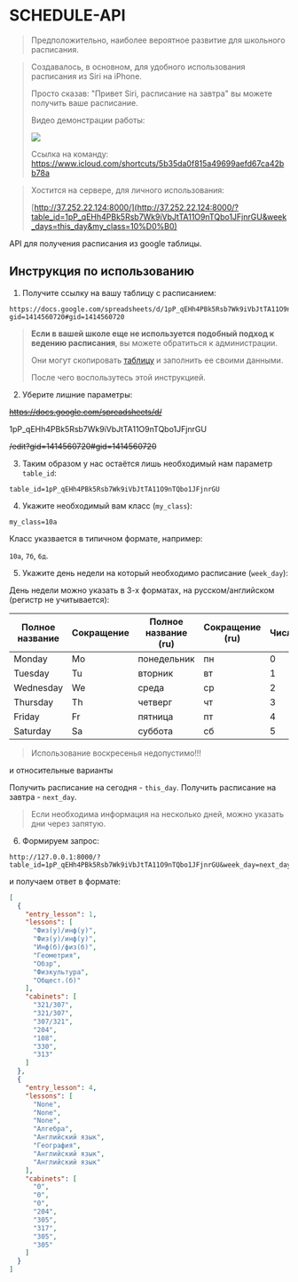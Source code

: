 # SCHEDULE-API

> Предположительно, наиболее вероятное развитие для школьного расписания.

> Создавалось, в основном, для удобного использования расписания из Siri на iPhone.
>
> Просто сказав: "Привет Siri, расписание на завтра" вы можете получить ваше расписание.
>
> Видео демонстрации работы:
>
> <img style="max-width: 400px;" src="res/video_command_ios.gif">
>
> Ссылка на команду: https://www.icloud.com/shortcuts/5b35da0f815a49699aefd67ca42bb78a
>

> Хостится на сервере, для личного использования:
>
> [http://37.252.22.124:8000/](http://37.252.22.124:8000/?table_id=1pP_qEHh4PBk5Rsb7Wk9iVbJtTA11O9nTQbo1JFjnrGU&week_days=this_day&my_class=10%D0%B0)

API для получения расписания из google таблицы.

## Инструкция по использованию

1. Получите ссылку на вашу таблицу с расписанием:

```
https://docs.google.com/spreadsheets/d/1pP_qEHh4PBk5Rsb7Wk9iVbJtTA11O9nTQbo1JFjnrGU/edit?gid=1414560720#gid=1414560720
```

> **Если в вашей школе еще не используется подобный подход к ведению расписания**, вы можете обратиться к администрации.
> 
> Они могут скопировать [таблицу](https://docs.google.com/spreadsheets/d/1pP_qEHh4PBk5Rsb7Wk9iVbJtTA11O9nTQbo1JFjnrGU) и заполнить ее своими данными.
>
> После чего воспользутесь этой инструкцией.


2. Уберите лишние параметры:

~~https://docs.google.com/spreadsheets/d/~~

1pP_qEHh4PBk5Rsb7Wk9iVbJtTA11O9nTQbo1JFjnrGU

~~/edit?gid=1414560720#gid=1414560720~~

3. Таким образом у нас остаётся лишь необходимый нам параметр `table_id`:

```
table_id=1pP_qEHh4PBk5Rsb7Wk9iVbJtTA11O9nTQbo1JFjnrGU
```

4. Укажите необходимый вам класс (`my_class`):

```
my_class=10а
```

Класс указвается в типичном формате, например:

`10а`, `7б`, `6д`.

5. Укажите день недели на который необходимо расписание (`week_day`):

День недели можно указать в 3-х форматах, на русском/английском (регистр не учитывается):

| Полное название | Сокращение | Полное название (ru) | Сокращение (ru) | Число |
| --------------- | ---------- | -------------------- | --------------- | ----- |
| Monday          | Mo         | понедельник          | пн              | 0     |
| Tuesday         | Tu         | вторник              | вт              | 1     |
| Wednesday       | We         | среда                | ср              | 2     |
| Thursday        | Th         | четверг              | чт              | 3     |
| Friday          | Fr         | пятница              | пт              | 4     |
| Saturday        | Sa         | суббота              | сб              | 5     |

> Использование воскресенья недопустимо!!!

и относительные варианты

Получить расписание на сегодня - `this_day`.
Получить расписание на завтра - `next_day`.

> Если необходима информация на несколько дней, можно указать дни через запятую.

6. Формируем запрос:

```
http://127.0.0.1:8000/?table_id=1pP_qEHh4PBk5Rsb7Wk9iVbJtTA11O9nTQbo1JFjnrGU&week_day=next_day&my_class=10а
```

и получаем ответ в формате:

```json
[
  {
    "entry_lesson": 1,
    "lessons": [
      "Физ(у)/инф(у)",
      "Физ(у)/инф(у)",
      "Инф(б)/физ(б)",
      "Геометрия",
      "Обзр",
      "Физкультура",
      "Общест.(б)"
    ],
    "cabinets": [
      "321/307",
      "321/307",
      "307/321",
      "204",
      "108",
      "330",
      "313"
    ]
  },
  {
    "entry_lesson": 4,
    "lessons": [
      "None",
      "None",
      "None",
      "Алгебра",
      "Английский язык",
      "География",
      "Английский язык",
      "Английский язык"
    ],
    "cabinets": [
      "0",
      "0",
      "0",
      "204",
      "305",
      "317",
      "305",
      "305"
    ]
  }
]
```
